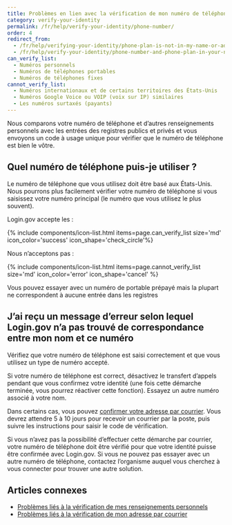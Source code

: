 ```yaml
---
title: Problèmes en lien avec la vérification de mon numéro de téléphone
category: verify-your-identity
permalink: /fr/help/verify-your-identity/phone-number/
order: 4
redirect_from:
  - /fr/help/verifying-your-identity/phone-plan-is-not-in-my-name-or-address/
  - /fr/help/verify-your-identity/phone-number-and-phone-plan-in-your-name/
can_verify_list:
  - Numéros personnels
  - Numéros de téléphones portables
  - Numéros de téléphones fixes
cannot_verify_list:
  - Numéros internationaux et de certains territoires des États-Unis
  - Numéros Google Voice ou VOIP (voix sur IP) similaires
  - Les numéros surtaxés (payants)
---
```


Nous comparons votre numéro de téléphone et d’autres renseignements personnels avec les entrées des registres publics et privés et vous envoyons un code à usage unique pour vérifier que le numéro de téléphone est bien le vôtre.

## Quel numéro de téléphone puis-je utiliser ?

Le numéro de téléphone que vous utilisez doit être basé aux États-Unis. Nous pourrons plus facilement vérifier votre numéro de téléphone si vous saisissez votre numéro principal (le numéro que vous utilisez le plus souvent).

Login.gov accepte les :

{% include components/icon-list.html items=page.can_verify_list size='md' icon_color='success' icon_shape='check_circle'%}

Nous n’acceptons pas :

{% include components/icon-list.html items=page.cannot_verify_list size='md' icon_color='error' icon_shape='cancel' %}

Vous pouvez essayer avec un numéro de portable prépayé mais la plupart ne correspondent à aucune entrée dans les registres

## J’ai reçu un message d’erreur selon lequel Login.gov n’a pas trouvé de correspondance entre mon nom et ce numéro

Vérifiez que votre numéro de téléphone est saisi correctement et que vous utilisez un type de numéro accepté.

Si votre numéro de téléphone est correct, désactivez le transfert d’appels pendant que vous confirmez votre identité (une fois cette démarche terminée, vous pourrez réactiver cette fonction). Essayez un autre numéro associé à votre nom.

Dans certains cas, vous pouvez [confirmer votre adresse par courrier](#). Vous devrez attendre 5 à 10 jours pour recevoir un courrier par la poste, puis suivre les instructions pour saisir le code de vérification.

Si vous n’avez pas la possibilité d’effectuer cette démarche par courrier, votre numéro de téléphone doit être vérifié pour que votre identité puisse être confirmée avec Login.gov. Si vous ne pouvez pas essayer avec un autre numéro de téléphone, contactez l’organisme auquel vous cherchez à vous connecter pour trouver une autre solution.

## Articles connexes

* [Problèmes liés à la vérification de mes renseignements personnels](/fr/help/verify-your-identity/issues-verifying-my-personal-information/)
* [Problèmes liés à la vérification de mon adresse par courrier](/fr/help/verify-your-identity/verify-your-address-by-mail/)